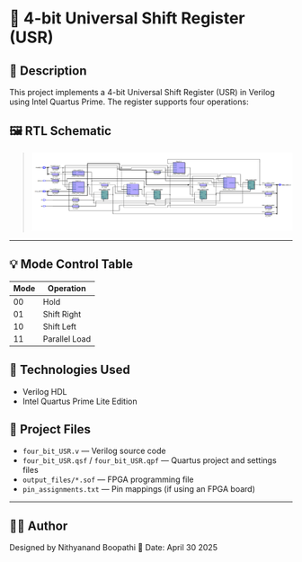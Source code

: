 # 🔄 4-bit Universal Shift Register (USR)

## 📌 Description

This project implements a 4-bit Universal Shift Register (USR) in Verilog using Intel Quartus Prime. The register supports four operations:

## 🖼️ RTL Schematic


> ![RTL](https://github.com/Nithyanand-b/4-Bit-Universal-Shift-Register/blob/main/Screenshot%202025-05-30%20212127.png)

---
## 💡 Mode Control Table

| Mode | Operation     |
|------|---------------|
| 00   | Hold          |
| 01   | Shift Right   |
| 10   | Shift Left    |
| 11   | Parallel Load |
## 🔧 Technologies Used

- Verilog HDL  
- Intel Quartus Prime Lite Edition


## 📂 Project Files

- `four_bit_USR.v` — Verilog source code  
- `four_bit_USR.qsf` / `four_bit_USR.qpf` — Quartus project and settings files  
- `output_files/*.sof` — FPGA programming file  
- `pin_assignments.txt` — Pin mappings (if using an FPGA board)

---

## 👨‍💻 Author

Designed by Nithyanand Boopathi
📅 Date: April 30 2025

